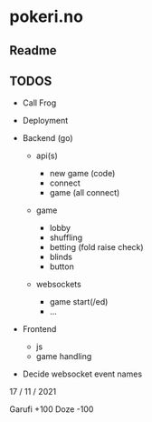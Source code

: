 # pokeri.no 

## Readme

## TODOS

 - Call Frog
 - Deployment
 - Backend (go)
 
    - api(s)
        - new game (code)
        - connect 
        - game (all connect)
        
    - game
        - lobby
        - shuffling
        - betting (fold raise check)
        - blinds
        - button
        
    - websockets
        - game start(/ed)
        -  ... 
    
 - Frontend
    - js
    - game handling
 - Decide websocket event names
    





17 / 11 / 2021 

Garufi +100
Doze -100

